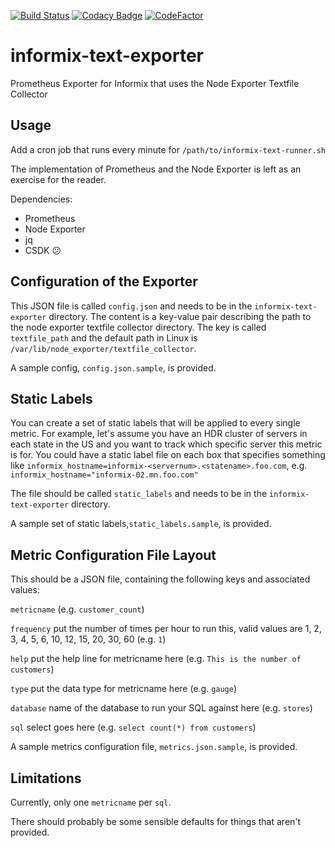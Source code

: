 [![Build Status](https://travis-ci.com/SpokeyWheeler/informix-text-exporter.svg?branch=master)](https://travis-ci.com/SpokeyWheeler/informix-text-exporter)
[![Codacy Badge](https://api.codacy.com/project/badge/Grade/ec2e7836d9434c20ba62b4930e866f94)](https://www.codacy.com/manual/Zinaida/informix-text-exporter?utm_source=github.com&amp;utm_medium=referral&amp;utm_content=SpokeyWheeler/informix-text-exporter&amp;utm_campaign=Badge_Grade)
[![CodeFactor](https://www.codefactor.io/repository/github/spokeywheeler/informix-text-exporter/badge)](https://www.codefactor.io/repository/github/spokeywheeler/informix-text-exporter)

# informix-text-exporter

Prometheus Exporter for Informix that uses the Node Exporter Textfile Collector

## Usage

Add a cron job that runs every minute for `/path/to/informix-text-runner.sh`

The implementation of Prometheus and the Node Exporter is left as an exercise
for the reader.

Dependencies:

* Prometheus
* Node Exporter
* jq
* CSDK 😕

## Configuration of the Exporter

This JSON file is called `config.json` and needs to be in the
`informix-text-exporter` directory. The content is a key-value pair describing
the path to the node exporter textfile collector directory. The key is called
`textfile_path` and the default path in Linux is `/var/lib/node_exporter/textfile_collector`.

A sample config, `config.json.sample`, is provided.

## Static Labels

You can create a set of static labels that will be applied to every single
metric. For example, let's assume you have an HDR cluster of servers in each
state in the US and you want to track which specific server this metric is for.
You could have a static label file on each box that specifies something
like `informix_hostname=informix-<servernum>.<statename>.foo.com`, e.g.
`informix_hostname="informix-02.mn.foo.com"`

The file should be called `static_labels` and needs to be in the
`informix-text-exporter` directory.

A sample set of static labels,`static_labels.sample`, is provided.

## Metric Configuration File Layout

This should be a JSON file, containing the following keys and associated values:

`metricname` (e.g. `customer_count`)

`frequency` put the number of times per hour to run this, valid values are 1, 2, 3, 4, 5, 6, 10, 12, 15, 20, 30, 60 (e.g. `1`)

`help` put the help line for metricname here (e.g. `This is the number of customers`)

`type` put the data type for metricname here (e.g. `gauge`)

`database` name of the database to run your SQL against here (e.g. `stores`)

`sql` select goes here (e.g. `select count(*) from customers`)

A sample metrics configuration file, `metrics.json.sample`, is provided.

## Limitations

Currently, only one `metricname` per `sql`.

There should probably be some sensible defaults for things that aren't provided.
